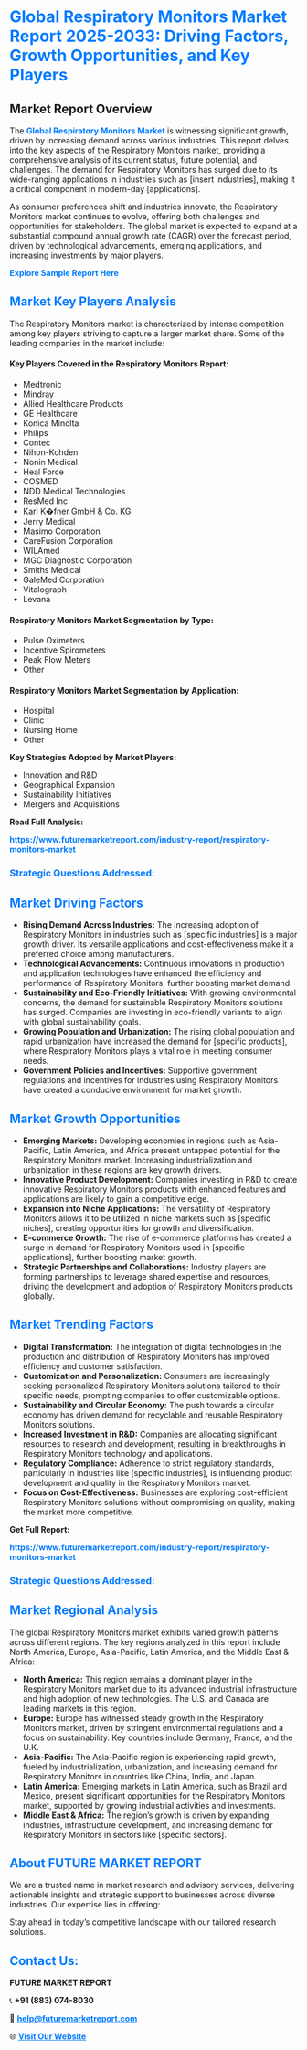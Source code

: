 <h1 style="color: #007BFF;">Global Respiratory Monitors Market Report 2025-2033: Driving Factors, Growth Opportunities, and Key Players</h1>

<section id="overview">
<h2>Market Report Overview</h2>
<p>The <a href="https://www.futuremarketreport.com/industry-report/respiratory-monitors-market" style="color: #007BFF; text-decoration: none;"><strong>Global Respiratory Monitors Market</strong></a> is witnessing significant growth, driven by increasing demand across various industries. This report delves into the key aspects of the Respiratory Monitors market, providing a comprehensive analysis of its current status, future potential, and challenges. The demand for Respiratory Monitors has surged due to its wide-ranging applications in industries such as [insert industries], making it a critical component in modern-day [applications].</p>
<p>As consumer preferences shift and industries innovate, the Respiratory Monitors market continues to evolve, offering both challenges and opportunities for stakeholders. The global market is expected to expand at a substantial compound annual growth rate (CAGR) over the forecast period, driven by technological advancements, emerging applications, and increasing investments by major players.</p>
</section>

<section id="overview">
<p><a href="https://www.futuremarketreport.com/request-sample/reportId=77749" style="color: #007BFF; text-decoration: none;"><strong>Explore Sample Report Here</strong></a></p>
</section>

<section id="key-players">
<h2 style="color: #007BFF;">Market Key Players Analysis</h2>
<p>The Respiratory Monitors market is characterized by intense competition among key players striving to capture a larger market share. Some of the leading companies in the market include:</p>
<h4>Key Players Covered in the Respiratory Monitors Report:</h4>
<ul><li>Medtronic</li><li>Mindray</li><li>Allied Healthcare Products</li><li>GE Healthcare</li><li>Konica Minolta</li><li>Philips</li><li>Contec</li><li>Nihon-Kohden</li><li>Nonin Medical</li><li>Heal Force</li><li>COSMED</li><li>NDD Medical Technologies</li><li>ResMed Inc</li><li>Karl K�fner GmbH &amp; Co. KG</li><li>Jerry Medical</li><li>Masimo Corporation</li><li>CareFusion Corporation</li><li>WILAmed</li><li>MGC Diagnostic Corporation</li><li>Smiths Medical</li><li>GaleMed Corporation</li><li>Vitalograph</li><li>Levana</li></ul>
<h4>Respiratory Monitors Market Segmentation by Type:</h4>
<ul><li>Pulse Oximeters</li><li>Incentive Spirometers</li><li>Peak Flow Meters</li><li>Other</li></ul>

<h4>Respiratory Monitors Market Segmentation by Application:</h4>
<ul><li>Hospital</li><li>Clinic</li><li>Nursing Home</li><li>Other</li></ul>
<p><strong>Key Strategies Adopted by Market Players:</strong></p>
<ul>
<li>Innovation and R&D</li>
<li>Geographical Expansion</li>
<li>Sustainability Initiatives</li>
<li>Mergers and Acquisitions</li>
</ul>
</section>

<section>
<p><strong>Read Full Analysis: </strong></p><a href="https://www.futuremarketreport.com/industry-report/respiratory-monitors-market" style="color: #007BFF; text-decoration: none;"><strong>https://www.futuremarketreport.com/industry-report/respiratory-monitors-market</strong></a>
<h3 style="color: #007BFF;">Strategic Questions Addressed:</h3>
</section>

<section id="driving-factors">
<h2 style="color: #007BFF;">Market Driving Factors</h2>
<ul>
<li><strong>Rising Demand Across Industries:</strong> The increasing adoption of Respiratory Monitors in industries such as [specific industries] is a major growth driver. Its versatile applications and cost-effectiveness make it a preferred choice among manufacturers.</li>
<li><strong>Technological Advancements:</strong> Continuous innovations in production and application technologies have enhanced the efficiency and performance of Respiratory Monitors, further boosting market demand.</li>
<li><strong>Sustainability and Eco-Friendly Initiatives:</strong> With growing environmental concerns, the demand for sustainable Respiratory Monitors solutions has surged. Companies are investing in eco-friendly variants to align with global sustainability goals.</li>
<li><strong>Growing Population and Urbanization:</strong> The rising global population and rapid urbanization have increased the demand for [specific products], where Respiratory Monitors plays a vital role in meeting consumer needs.</li>
<li><strong>Government Policies and Incentives:</strong> Supportive government regulations and incentives for industries using Respiratory Monitors have created a conducive environment for market growth.</li>
</ul>
</section>

<section id="growth-opportunities">
<h2 style="color: #007BFF;">Market Growth Opportunities</h2>
<ul>
<li><strong>Emerging Markets:</strong> Developing economies in regions such as Asia-Pacific, Latin America, and Africa present untapped potential for the Respiratory Monitors market. Increasing industrialization and urbanization in these regions are key growth drivers.</li>
<li><strong>Innovative Product Development:</strong> Companies investing in R&D to create innovative Respiratory Monitors products with enhanced features and applications are likely to gain a competitive edge.</li>
<li><strong>Expansion into Niche Applications:</strong> The versatility of Respiratory Monitors allows it to be utilized in niche markets such as [specific niches], creating opportunities for growth and diversification.</li>
<li><strong>E-commerce Growth:</strong> The rise of e-commerce platforms has created a surge in demand for Respiratory Monitors used in [specific applications], further boosting market growth.</li>
<li><strong>Strategic Partnerships and Collaborations:</strong> Industry players are forming partnerships to leverage shared expertise and resources, driving the development and adoption of Respiratory Monitors products globally.</li>
</ul>
</section>

<section id="trending-factors">
<h2 style="color: #007BFF;">Market Trending Factors</h2>
<ul>
<li><strong>Digital Transformation:</strong> The integration of digital technologies in the production and distribution of Respiratory Monitors has improved efficiency and customer satisfaction.</li>
<li><strong>Customization and Personalization:</strong> Consumers are increasingly seeking personalized Respiratory Monitors solutions tailored to their specific needs, prompting companies to offer customizable options.</li>
<li><strong>Sustainability and Circular Economy:</strong> The push towards a circular economy has driven demand for recyclable and reusable Respiratory Monitors solutions.</li>
<li><strong>Increased Investment in R&D:</strong> Companies are allocating significant resources to research and development, resulting in breakthroughs in Respiratory Monitors technology and applications.</li>
<li><strong>Regulatory Compliance:</strong> Adherence to strict regulatory standards, particularly in industries like [specific industries], is influencing product development and quality in the Respiratory Monitors market.</li>
<li><strong>Focus on Cost-Effectiveness:</strong> Businesses are exploring cost-efficient Respiratory Monitors solutions without compromising on quality, making the market more competitive.</li>
</ul>
</section>

<section>
<p><strong>Get Full Report: </strong></p><a href="https://www.futuremarketreport.com/industry-report/respiratory-monitors-market" style="color: #007BFF; text-decoration: none;"><strong>https://www.futuremarketreport.com/industry-report/respiratory-monitors-market</strong></a>
<h3 style="color: #007BFF;">Strategic Questions Addressed:</h3>
</section>


<section id="regional-analysis">
<h2 style="color: #007BFF;">Market Regional Analysis</h2>
<p>The global Respiratory Monitors market exhibits varied growth patterns across different regions. The key regions analyzed in this report include North America, Europe, Asia-Pacific, Latin America, and the Middle East & Africa:</p>
<ul>
<li><strong>North America:</strong> This region remains a dominant player in the Respiratory Monitors market due to its advanced industrial infrastructure and high adoption of new technologies. The U.S. and Canada are leading markets in this region.</li>
<li><strong>Europe:</strong> Europe has witnessed steady growth in the Respiratory Monitors market, driven by stringent environmental regulations and a focus on sustainability. Key countries include Germany, France, and the U.K.</li>
<li><strong>Asia-Pacific:</strong> The Asia-Pacific region is experiencing rapid growth, fueled by industrialization, urbanization, and increasing demand for Respiratory Monitors in countries like China, India, and Japan.</li>
<li><strong>Latin America:</strong> Emerging markets in Latin America, such as Brazil and Mexico, present significant opportunities for the Respiratory Monitors market, supported by growing industrial activities and investments.</li>
<li><strong>Middle East & Africa:</strong> The region’s growth is driven by expanding industries, infrastructure development, and increasing demand for Respiratory Monitors in sectors like [specific sectors].</li>
</ul>
</section>

<footer>
<h2 style="color: #007BFF;">About FUTURE MARKET REPORT</h2>
<p>We are a trusted name in market research and advisory services, delivering actionable insights and strategic support to businesses across diverse industries. Our expertise lies in offering:</p>

<p>Stay ahead in today’s competitive landscape with our tailored research solutions.</p>

<h2 style="color: #007BFF;">Contact Us:</h2>
<p><strong>FUTURE MARKET REPORT</strong></p>
<p>📞 <strong>+91 (883) 074-8030</strong></p>
<p>📧 <strong><a href="mailto:help@futuremarketreport.com" style="color: #007BFF;">help@futuremarketreport.com</a></strong></p>
<p>🌐 <strong><a href="https://www.futuremarketreport.com/" style="color: #007BFF;">Visit Our Website</a></strong></p>
</footer>